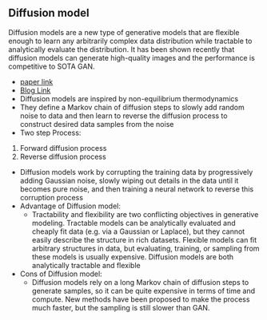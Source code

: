 ## Diffusion model 
Diffusion models are a new type of generative models that are flexible enough to learn any arbitrarily complex data distribution while tractable to analytically evaluate the distribution. It has been shown recently that diffusion models can generate high-quality images and the performance is competitive to SOTA GAN.

- [paper link](https://arxiv.org/abs/1503.03585)
- [Blog Link](https://lilianweng.github.io/lil-log/2021/07/11/diffusion-models.html)
- Diffusion models are inspired by non-equilibrium thermodynamics
- They define a Markov chain of diffusion steps to slowly add random noise to data and then learn to reverse the diffusion process to construct desired data samples from the noise
- Two step Process:
1. Forward diffusion process
2. Reverse diffusion process
- Diffusion models work by corrupting the training data by progressively adding Gaussian noise, slowly wiping out details in the data until it becomes pure noise, and then training a neural network to reverse this corruption process
- Advantage of Diffusion model:
  - Tractability and flexibility are two conflicting objectives in generative modeling. Tractable models can be analytically evaluated and cheaply fit data (e.g. via a Gaussian or Laplace), but they cannot easily describe the structure in rich datasets. Flexible models can fit arbitrary structures in data, but evaluating, training, or sampling from these models is usually expensive. Diffusion models are both analytically tractable and flexible
- Cons of Diffusion model:
  - Diffusion models rely on a long Markov chain of diffusion steps to generate samples, so it can be quite expensive in terms of time and compute. New methods have been proposed to make the process much faster, but the sampling is still slower than GAN.


